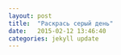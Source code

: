 ```yaml
---
layout: post
title:  "Раскрась серый день"
date:   2015-02-12 13:46:40
categories: jekyll update
---
```


<div></div>

